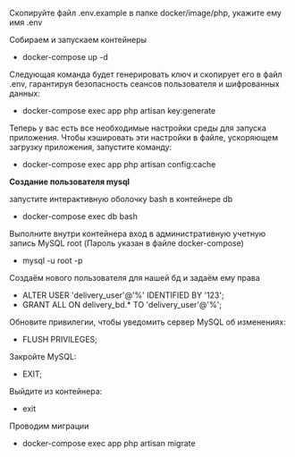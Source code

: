 Скопируйте файл .env.example в папке docker/image/php, укажите ему имя .env

Собираем и запускаем контейнеры
- docker-compose up -d

Следующая команда будет генерировать ключ и скопирует его в файл .env, 
гарантируя безопасность сеансов пользователя и шифрованных данных:
- docker-compose exec app php artisan key:generate

Теперь у вас есть все необходимые настройки среды для запуска приложения. 
Чтобы кэшировать эти настройки в файле, ускоряющем загрузку приложения, запустите команду:
- docker-compose exec app php artisan config:cache

<b>Создание пользователя mysql</b>

запустите интерактивную оболочку bash в контейнере db
- docker-compose exec db bash

Выполните внутри контейнера вход в административную учетную запись MySQL root (Пароль указан в файле docker-compose)
- mysql -u root -p


Создаём нового пользователя для нашей бд и задаём ему права
- ALTER USER 'delivery_user'@'%' IDENTIFIED BY '123';
- GRANT ALL ON delivery_bd.* TO 'delivery_user'@'%';

Обновите привилегии, чтобы уведомить сервер MySQL об изменениях:
- FLUSH PRIVILEGES;

Закройте MySQL:
- EXIT;

Выйдите из контейнера:
- exit

Проводим миграции
- docker-compose exec app php artisan migrate